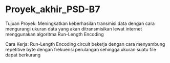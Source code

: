 # Proyek_akhir_PSD-B7
Tujuan Proyek:
Meningkatkan keberhasilan transmisi data dengan cara mengurangi ukuran data yang akan ditransmisikan lewat internet menggunakan algoritma Run-Length Encoding


Cara Kerja:
Run-Length Encoding circuit bekerja dengan cara menyambung repetitive byte dengan frekuensi perulangan sehingga ukuran suatu file dapat berkurang

